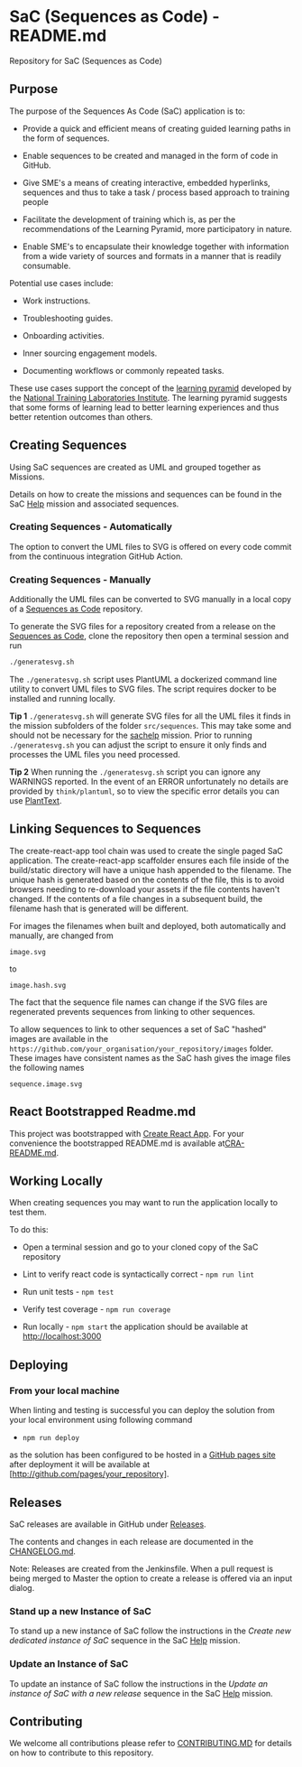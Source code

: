 # SaC (Sequences as Code) - README.md

Repository for SaC (Sequences as Code)

## Purpose

The purpose of the Sequences As Code (SaC) application is to:

- Provide a quick and efficient means of creating guided learning paths in the form of sequences.

- Enable sequences to be created and managed in the form of code in GitHub.

- Give SME's a means of creating interactive, embedded hyperlinks, sequences and thus to take a task / process based approach to training people

- Facilitate the development of training which is, as per the recommendations of the Learning Pyramid, more participatory in nature.

- Enable SME's to encapsulate their knowledge together with information from a wide variety of sources and formats in a manner that is readily consumable.

Potential use cases include:

- Work instructions.

- Troubleshooting guides.

- Onboarding activities.

- Inner sourcing engagement models.

- Documenting workflows or commonly repeated tasks.

These use cases support the concept of the [learning pyramid](https://www.educationcorner.com/the-learning-pyramid.html) developed by the [National Training Laboratories Institute](https://www.ntl.org/). The learning pyramid suggests that some forms of learning lead to better learning experiences and thus better retention outcomes than others.

## Creating Sequences

Using SaC sequences are created as UML and grouped together as Missions.

Details on how to create the missions and sequences can be found in the SaC [Help](https://github.com/pages/dxc-technology/Sequences-as-Code/#/sachelp) mission and associated sequences.

### Creating Sequences - Automatically

The option to convert the UML files to SVG is offered on every code commit from the continuous integration GitHub Action.

### Creating Sequences - Manually

Additionally the UML files can be converted to SVG manually in a local copy of a [Sequences as Code](https://github.com/dxc-technology/Sequences-as-Code) repository.

To generate the SVG files for a repository created from a release on the [Sequences as Code](https://github.com/dxc-technology/Sequences-as-Code), clone the repository then open a terminal session and run

```bash
./generatesvg.sh
```

The `./generatesvg.sh` script uses PlantUML a dockerized command line utility to convert UML files to SVG files. The script requires docker to be installed and running locally.

**Tip 1** `./generatesvg.sh` will generate SVG files for all the UML files it finds in the mission subfolders of the folder `src/sequences`. This may take some and should not be necessary for the [sachelp](https://github.com/pages/dxc-technology/Sequences-as-Code/#/sachelp) mission. Prior to running `./generatesvg.sh` you can adjust the script to ensure it only finds and processes the UML files you need processed.

**Tip 2** When running the `./generatesvg.sh` script you can ignore any WARNINGS reported. In the event of an ERROR unfortunately no details are provided by `think/plantuml`, so to view the specific error details you can use [PlantText](https://www.planttext.com/).

## Linking Sequences to Sequences

The create-react-app tool chain was used to create the single paged SaC application. The create-react-app scaffolder ensures each file inside of the build/static directory will have a unique hash appended to the filename. The unique hash is generated based on the contents of the file, this is to avoid browsers needing to re-download your assets if the file contents haven't changed. If the contents of a file changes in a subsequent build, the filename hash that is generated will be different.

For images the filenames when built and deployed, both automatically and manually, are changed from

``
image.svg
``

to

``
image.hash.svg
``

The fact that the sequence file names can change if the SVG files are regenerated prevents sequences from linking to other sequences.

To allow sequences to link to other sequences a set of SaC "hashed" images are available in the `https://github.com/your_organisation/your_repository/images` folder. These images have consistent names as the SaC hash gives the image files the following names

``
sequence.image.svg
``

## React Bootstrapped Readme.md

This project was bootstrapped with [Create React App](https://github.com/facebook/create-react-app). For your convenience the bootstrapped README.md is available at[CRA-README.md](./CRA-README.md).

## Working Locally

When creating sequences you may want to run the application locally to test them.

To do this:

- Open a terminal session and go to your cloned copy of the SaC repository

- Lint to verify react code is syntactically correct - `npm run lint`

- Run unit tests - `npm test`

- Verify test coverage - `npm run coverage`

- Run locally - `npm start` the application should be available at [http://localhost:3000](http://localhost:3000)

## Deploying

### From your local machine

When linting and testing is successful you can deploy the solution from your local environment using following command

- `npm run deploy`

as the solution has been configured to be hosted in a [GitHub pages site](https://github.com/gitname/react-gh-pages) after deployment it will be available at [http://github.com/pages/your_repository].

## Releases

SaC releases are available in GitHub under [Releases]( https://github.com/dxc-technology/Sequences-as-Code/releases).

The contents and changes in each release are documented in the [CHANGELOG.md](https://github.com/dxc-technology/Sequences-as-Code/blob/master/CONTRIBUTING.md).

Note: Releases are created from the Jenkinsfile. When a pull request is being merged to Master the option to create a release is offered via an input dialog.

### Stand up a new Instance of SaC

To stand up a new instance of SaC follow the instructions in the *Create new dedicated instance of SaC* sequence in the SaC [Help](https://github.com/pages/dxc-technology/Sequences-as-Code/#/sachelp) mission.

### Update an Instance of SaC

To update an instance of SaC follow the instructions in the *Update an instance of SaC with a new release* sequence in the SaC [Help](https://github.com/pages/dxc-technology/Sequences-as-Code/#/sachelp) mission.

## Contributing

We welcome all contributions please refer to [CONTRIBUTING.MD](/CONTRIBUTING.md) for details on how to contribute to this repository.
